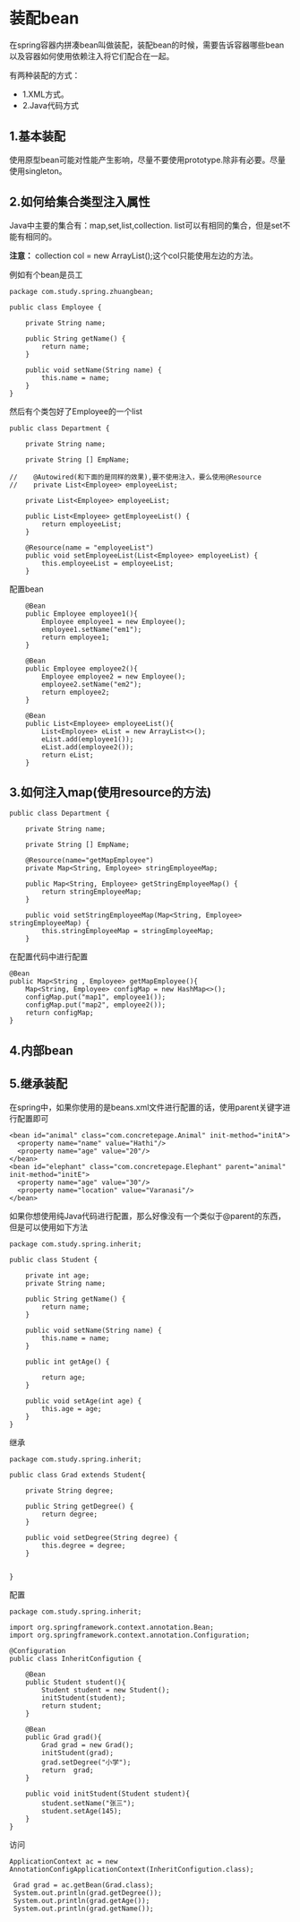 # 装配bean

在spring容器内拼凑bean叫做装配，装配bean的时候，需要告诉容器哪些bean以及容器如何使用依赖注入将它们配合在一起。

有两种装配的方式：

* 1.XML方式。
* 2.Java代码方式

## 1.基本装配

使用原型bean可能对性能产生影响，尽量不要使用prototype.除非有必要。尽量使用singleton。

## 2.如何给集合类型注入属性

Java中主要的集合有：map,set,list,collection. list可以有相同的集合，但是set不能有相同的。

**注意：** collection col = new ArrayList\(\);这个col只能使用左边的方法。

例如有个bean是员工

```text
package com.study.spring.zhuangbean;

public class Employee {

    private String name;

    public String getName() {
        return name;
    }

    public void setName(String name) {
        this.name = name;
    }
}
```

然后有个类包好了Employee的一个list

```text
public class Department {

    private String name;

    private String [] EmpName;

//    @Autowired(和下面的是同样的效果),要不使用注入，要么使用@Resource
//    private List<Employee> employeeList;

    private List<Employee> employeeList;

    public List<Employee> getEmployeeList() {
        return employeeList;
    }

    @Resource(name = "employeeList")
    public void setEmployeeList(List<Employee> employeeList) {
        this.employeeList = employeeList;
    }
```

配置bean

```text
    @Bean
    public Employee employee1(){
        Employee employee1 = new Employee();
        employee1.setName("em1");
        return employee1;
    }

    @Bean
    public Employee employee2(){
        Employee employee2 = new Employee();
        employee2.setName("em2");
        return employee2;
    }

    @Bean
    public List<Employee> employeeList(){
        List<Employee> eList = new ArrayList<>();
        eList.add(employee1());
        eList.add(employee2());
        return eList;
    }
```

## 3.如何注入map\(使用resource的方法\)

```text
public class Department {

    private String name;

    private String [] EmpName;

    @Resource(name="getMapEmployee")
    private Map<String, Employee> stringEmployeeMap;

    public Map<String, Employee> getStringEmployeeMap() {
        return stringEmployeeMap;
    }

    public void setStringEmployeeMap(Map<String, Employee> stringEmployeeMap) {
        this.stringEmployeeMap = stringEmployeeMap;
    }
```

在配置代码中进行配置

```text
@Bean
public Map<String , Employee> getMapEmployee(){
    Map<String, Employee> configMap = new HashMap<>();
    configMap.put("map1", employee1());
    configMap.put("map2", employee2());
    return configMap;
}
```

## 4.内部bean

## 5.继承装配

在spring中，如果你使用的是beans.xml文件进行配置的话，使用parent关键字进行配置即可

```text
<bean id="animal" class="com.concretepage.Animal" init-method="initA">
  <property name="name" value="Hathi"/>
  <property name="age" value="20"/>
</bean>
<bean id="elephant" class="com.concretepage.Elephant" parent="animal" init-method="initE">
  <property name="age" value="30"/>
  <property name="location" value="Varanasi"/>
</bean>
```

如果你想使用纯Java代码进行配置，那么好像没有一个类似于@parent的东西，但是可以使用如下方法

```text
package com.study.spring.inherit;

public class Student {

    private int age;
    private String name;

    public String getName() {
        return name;
    }

    public void setName(String name) {
        this.name = name;
    }

    public int getAge() {

        return age;
    }

    public void setAge(int age) {
        this.age = age;
    }
}
```

继承

```text
package com.study.spring.inherit;

public class Grad extends Student{

    private String degree;

    public String getDegree() {
        return degree;
    }

    public void setDegree(String degree) {
        this.degree = degree;
    }


}
```

配置

```text
package com.study.spring.inherit;

import org.springframework.context.annotation.Bean;
import org.springframework.context.annotation.Configuration;

@Configuration
public class InheritConfigution {

    @Bean
    public Student student(){
        Student student = new Student();
        initStudent(student);
        return student;
    }

    @Bean
    public Grad grad(){
        Grad grad = new Grad();
        initStudent(grad);
        grad.setDegree("小学");
        return  grad;
    }

    public void initStudent(Student student){
        student.setName("张三");
        student.setAge(145);
    }
}
```

访问

```text
ApplicationContext ac = new AnnotationConfigApplicationContext(InheritConfigution.class);

 Grad grad = ac.getBean(Grad.class);
 System.out.println(grad.getDegree());
 System.out.println(grad.getAge());
 System.out.println(grad.getName());
```

